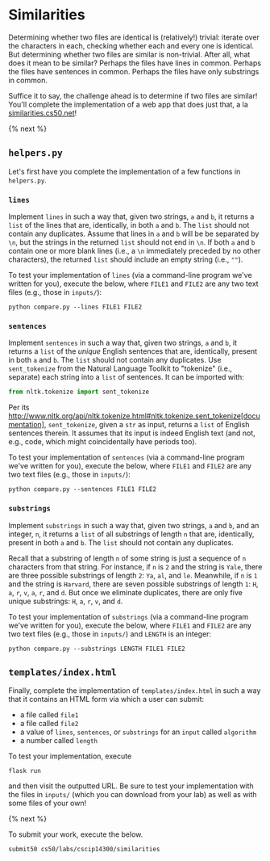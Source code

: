 # Similarities

Determining whether two files are identical is (relatively!) trivial: iterate over the characters in each, checking whether each and every one is identical. But determining whether two files are similar is non-trivial. After all, what does it mean to be similar? Perhaps the files have lines in common. Perhaps the files have sentences in common. Perhaps the files have only substrings in common.

Suffice it to say, the challenge ahead is to determine if two files are similar! You'll complete the implementation of a web app that does just that, a la [similarities.cs50.net](https://similarities.cs50.net/)!

{% next %}

## `helpers.py`

Let's first have you complete the implementation of a few functions in `helpers.py`.

### `lines`

Implement `lines` in such a way that, given two strings, `a` and `b`, it returns a `list` of the lines that are, identically, in both `a` and `b`.   The `list` should not contain any duplicates. Assume that lines in `a` and `b` will be be separated by `\n`, but the strings in the returned `list`  should not end in `\n`. If both `a` and `b` contain one or more blank lines (i.e., a `\n` immediately preceded by no other characters), the returned `list` should include an empty string (i.e., `""`).

To test your implementation of `lines` (via a command-line program we've written for you), execute the below, where `FILE1` and `FILE2` are any two text files (e.g., those in `inputs/`):

```
python compare.py --lines FILE1 FILE2
```

### `sentences`

Implement `sentences` in such a way that, given two strings, `a` and `b`, it returns a `list` of the _unique_ English sentences that are,            identically, present in both `a` and `b`. The `list` should not contain any duplicates. Use `sent_tokenize` from the Natural Language Toolkit to     "tokenize" (i.e., separate) each string into a `list` of sentences. It can be imported with:

```python
from nltk.tokenize import sent_tokenize
```

Per its http://www.nltk.org/api/nltk.tokenize.html#nltk.tokenize.sent_tokenize[documentation], `sent_tokenize`, given a `str` as input, returns a    `list` of English sentences therein. It assumes that its input is indeed English text (and not, e.g., code, which might coincidentally have periods  too).

To test your implementation of `sentences` (via a command-line program we've written for you), execute the below, where `FILE1` and `FILE2` are any two text files (e.g., those in `inputs/`):

```
python compare.py --sentences FILE1 FILE2
```

### `substrings`

Implement `substrings` in such a way that, given two strings, `a` and `b`, and an integer, `n`, it returns a `list` of all substrings of length `n`  that are, identically, present in both `a` and `b`. The `list` should not contain any duplicates.

Recall that a substring of length `n` of some string is just a sequence of `n` characters from that string. For instance, if `n` is `2` and the      string is `Yale`, there are three possible substrings of length `2`: `Ya`, `al`, and `le`. Meanwhile, if `n` is `1` and the string is `Harvard`,     there are seven possible substrings of length `1`: `H`, `a`, `r`, `v`, `a`, `r`, and `d`. But once we eliminate duplicates, there are only five      unique substrings: `H`, `a`, `r`, `v`, and `d`.

To test your implementation of `substrings` (via a command-line program we've written for you), execute the below, where `FILE1` and `FILE2` are any two text files (e.g., those in `inputs/`) and `LENGTH` is an integer:

```
python compare.py --substrings LENGTH FILE1 FILE2
```

## `templates/index.html`

Finally, complete the implementation of `templates/index.html` in such a way that it contains an HTML form via which a user can submit:

* a file called `file1`
* a file called `file2`
* a value of `lines`, `sentences`, or `substrings` for an `input` called `algorithm`
* a number called `length`

To test your implementation, execute

```
flask run
```

and then visit the outputted URL. Be sure to test your implementation with the files in `inputs/` (which you can download from your lab) as well as with some files of your own!

{% next %}

To submit your work, execute the below.

```
submit50 cs50/labs/cscip14300/similarities
```
